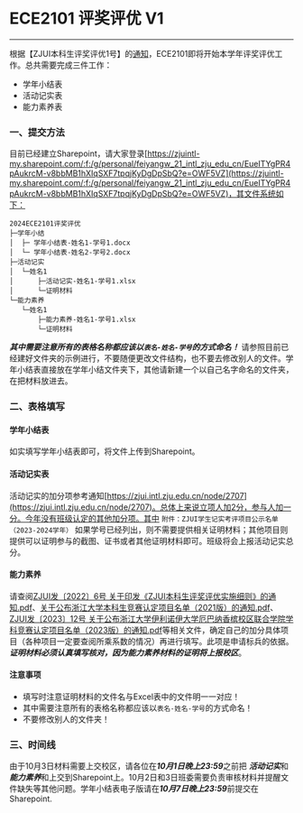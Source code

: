 # ECE2101 评奖评优 V1

---

根据【ZJUI本科生评奖评优1号】的[通知](https://zjui.intl.zju.edu.cn/student/notice-info/2708)，ECE2101即将开始本学年评奖评优工作。总共需要完成三件工作：

* 学年小结表
* 活动记实表
* 能力素养表

### 一、提交方法

目前已经建立Sharepoint，请大家登录[https://zjuintl-my.sharepoint.com/:f:/g/personal/feiyangw_21_intl_zju_edu_cn/EueITYgPR4pAukrcM-v8bbMB1hXIqSXF7tpqjKyDgDpSbQ?e=OWF5VZ](https://zjuintl-my.sharepoint.com/:f:/g/personal/feiyangw_21_intl_zju_edu_cn/EueITYgPR4pAukrcM-v8bbMB1hXIqSXF7tpqjKyDgDpSbQ?e=OWF5VZ)，其文件系统如下：

```
2024ECE2101评奖评优
├─学年小结
│  ├─ 学年小结表-姓名1-学号1.docx
│  └─ 学年小结表-姓名2-学号2.docx
├─活动记实
│  └─姓名1
│      ├─活动记实-姓名1-学号1.xlsx
│      └─证明材料
└─能力素养
   └─姓名1
       ├─能力素养-姓名1-学号1.xlsx
       └─证明材料
```


***其中需要注意所有的表格名称都应该以`表名-姓名-学号`的方式命名！***
请参照目前已经建好文件夹的示例进行，不要随便更改文件结构，也不要去修改别人的文件。学年小结表直接放在学年小结文件夹下，其他请新建一个以自己名字命名的文件夹，在把材料放进去。

### 二、表格填写

#### 学年小结表
如实填写学年小结表即可，将文件上传到Sharepoint。

#### 活动记实表
活动记实的加分项参考通知[https://zjui.intl.zju.edu.cn/node/2707](https://zjui.intl.zju.edu.cn/node/2707)。总体上来说立项人加2分，参与人加一分。今年没有班级认定的其他加分项。其中 `附件：ZJUI学生记实考评项目公示名单（2023-2024学年）` 如果学号已经列出，则不需要提供相关证明材料；其他项目则提供可以证明参与的截图、证书或者其他证明材料即可。班级将会上报活动记实总分。

#### 能力素养

请查阅[ZJUI发〔2022〕6号 关于印发《ZJUI本科生评奖评优实施细则》的通知.pdf]()、[关于公布浙江大学本科生竞赛认定项目名单（2021版）的通知.pdf]()、[ZJUI发〔2023〕12号 关于公布浙江大学伊利诺伊大学厄巴纳香槟校区联合学院学科竞赛认定项目名单（2023版）的通知.pdf]()等相关文件，确定自己的加分具体项目（各种项目一定要查阅所乘系数的情况）再进行填写。此项是申请标兵的依据。***证明材料必须认真填写核对，因为能力素养材料的证明将上报校区***。

#### 注意事项
* 填写时注意证明材料的文件名与Excel表中的文件明一一对应！
* 其中需要注意所有的表格名称都应该以`表名-姓名-学号`的方式命名！
* 不要修改别人的文件夹！

### 三、时间线
由于10月3日材料需要上交校区，请各位在***10月1日晚上23:59***之前把 ***活动记实***和***能力素养***和上交到Sharepoint上。10月2日和3日班委需要负责审核材料并提醒文件缺失等其他问题。学年小结表电子版请在***10月7日晚上23:59***前提交在Sharepoint. 




